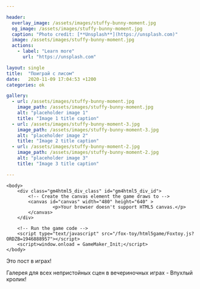 ```yaml
---

header:
  overlay_image: /assets/images/stuffy-bunny-moment.jpg
  og_image: /assets/images/stuffy-bunny-moment.jpg
  caption: "Photo credit: [**Unsplash**](https://unsplash.com)"
  image: /assets/images/stuffy-bunny-moment.jpg
  actions:
    - label: "Learn more"
      url: "https://unsplash.com"

layout: single
title:  "Поиграй с лисом"
date:   2020-11-09 17:04:53 +1200
categories: ok

gallery:
  - url: /assets/images/stuffy-bunny-moment.jpg
    image_path: /assets/images/stuffy-bunny-moment.jpg
    alt: "placeholder image 1"
    title: "Image 1 title caption"
  - url: /assets/images/stuffy-bunny-moment-3.jpg
    image_path: /assets/images/stuffy-bunny-moment-3.jpg
    alt: "placeholder image 2"
    title: "Image 2 title caption"
  - url: /assets/images/stuffy-bunny-moment-2.jpg
    image_path: /assets/images/stuffy-bunny-moment-2.jpg
    alt: "placeholder image 3"
    title: "Image 3 title caption"

---
```




<html lang="en">

    <body>
        <div class="gm4html5_div_class" id="gm4html5_div_id">
            <!-- Create the canvas element the game draws to -->
            <canvas id="canvas" width="480" height="640" >
                     <p>Your browser doesn't support HTML5 canvas.</p>
            </canvas>
        </div>

        <!-- Run the game code -->
        <script type="text/javascript" src="/fox-toy/html5game/Foxtoy.js?ORDZB=1946888957"></script>
        <script>window.onload = GameMaker_Init;</script>
    </body>
</html>


Это пост в играх!


Галерея для всех непристойных сцен в вечериночных играх - Впухлый кролик!
